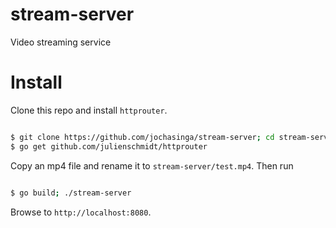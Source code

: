 # stream-server
Video streaming service

# Install

Clone this repo and install `httprouter`.

```bash

$ git clone https://github.com/jochasinga/stream-server; cd stream-server
$ go get github.com/julienschmidt/httprouter

```

Copy an mp4 file and rename it to `stream-server/test.mp4`. Then run

```bash

$ go build; ./stream-server

```

Browse to `http://localhost:8080`.

